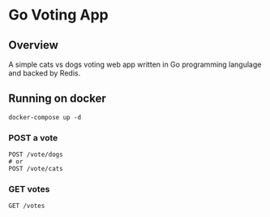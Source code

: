 # Go Voting App

## Overview
A simple cats vs dogs voting web app written in Go programming langulage and backed by Redis.

## Running on docker
    docker-compose up -d

### POST a vote
    POST /vote/dogs
    # or 
    POST /vote/cats

### GET votes
    GET /votes
